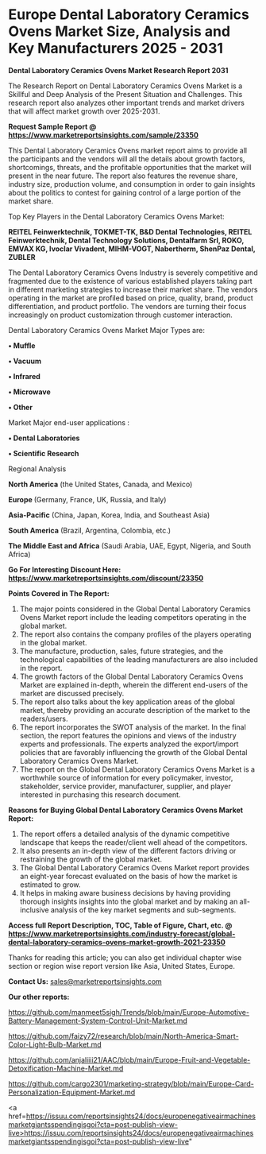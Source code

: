 # Europe Dental Laboratory Ceramics Ovens Market Size, Analysis and Key Manufacturers 2025 - 2031

<strong>Dental Laboratory Ceramics Ovens Market Research Report 2031</strong>

The Research Report on Dental Laboratory Ceramics Ovens Market is a Skillful and Deep Analysis of the Present Situation and Challenges. This research report also analyzes other important trends and market drivers that will affect market growth over 2025-2031.

<strong>Request Sample Report @ <a href=https://www.marketreportsinsights.com/sample/23350>https://www.marketreportsinsights.com/sample/23350</a></strong>

This Dental Laboratory Ceramics Ovens market report aims to provide all the participants and the vendors will all the details about growth factors, shortcomings, threats, and the profitable opportunities that the market will present in the near future. The report also features the revenue share, industry size, production volume, and consumption in order to gain insights about the politics to contest for gaining control of a large portion of the market share.

Top Key Players in the Dental Laboratory Ceramics Ovens Market:

<strong>REITEL Feinwerktechnik, TOKMET-TK, B&D Dental Technologies, REITEL Feinwerktechnik, Dental Technology Solutions, Dentalfarm Srl, ROKO, EMVAX KG, Ivoclar Vivadent, MIHM-VOGT, Nabertherm, ShenPaz Dental, ZUBLER</strong>

The Dental Laboratory Ceramics Ovens Industry is severely competitive and fragmented due to the existence of various established players taking part in different marketing strategies to increase their market share. The vendors operating in the market are profiled based on price, quality, brand, product differentiation, and product portfolio. The vendors are turning their focus increasingly on product customization through customer interaction.

Dental Laboratory Ceramics Ovens Market Major Types are:

<strong>• Muffle

• Vacuum

• Infrared

• Microwave

• Other</strong>

Market Major end-user applications :

<strong>• Dental Laboratories

• Scientific Research</strong>

Regional Analysis

</u><strong><b>North America</b></strong> (the United States, Canada, and Mexico)

<strong><b>Europe </b></strong>(Germany, France, UK, Russia, and Italy)

<strong><b>Asia-Pacific</b></strong> (China, Japan, Korea, India, and Southeast Asia)

<strong><b>South America</b></strong> (Brazil, Argentina, Colombia, etc.)

<strong><b>The Middle East and Africa</b></strong> (Saudi Arabia, UAE, Egypt, Nigeria, and South Africa)

<strong>Go For Interesting Discount Here: <a href=https://www.marketreportsinsights.com/discount/23350>https://www.marketreportsinsights.com/discount/23350</a></strong>

<strong>Points Covered in The Report:</strong>
<ol>
  <li>The major points considered in the Global Dental Laboratory Ceramics Ovens Market report include the leading competitors operating in the global market.</li>
  <li>The report also contains the company profiles of the players operating in the global market.</li>
  <li>The manufacture, production, sales, future strategies, and the technological capabilities of the leading manufacturers are also included in the report.</li>
  <li>The growth factors of the Global Dental Laboratory Ceramics Ovens Market are explained in-depth, wherein the different end-users of the market are discussed precisely.</li>
  <li>The report also talks about the key application areas of the global market, thereby providing an accurate description of the market to the readers/users.</li>
  <li>The report incorporates the SWOT analysis of the market. In the final section, the report features the opinions and views of the industry experts and professionals. The experts analyzed the export/import policies that are favorably influencing the growth of the Global Dental Laboratory Ceramics Ovens Market.</li>
  <li>The report on the Global Dental Laboratory Ceramics Ovens Market is a worthwhile source of information for every policymaker, investor, stakeholder, service provider, manufacturer, supplier, and player interested in purchasing this research document.</li>
</ol>
<strong>Reasons for Buying Global Dental Laboratory Ceramics Ovens Market Report:</strong>

<ol>
  <li>The report offers a detailed analysis of the dynamic competitive landscape that keeps the reader/client well ahead of the competitors.</li>
  <li>It also presents an in-depth view of the different factors driving or restraining the growth of the global market.</li>
  <li>The Global Dental Laboratory Ceramics Ovens Market report provides an eight-year forecast evaluated on the basis of how the market is estimated to grow.</li>
  <li>It helps in making aware business decisions by having providing thorough insights insights into the global market and by making an all-inclusive analysis of the key market segments and sub-segments.</li>
</ol>
<strong>Access full Report Description, TOC, Table of Figure, Chart, etc. @ <a href=https://www.marketreportsinsights.com/industry-forecast/global-dental-laboratory-ceramics-ovens-market-growth-2021-23350>https://www.marketreportsinsights.com/industry-forecast/global-dental-laboratory-ceramics-ovens-market-growth-2021-23350</a></strong>


Thanks for reading this article; you can also get individual chapter wise section or region wise report version like Asia, United States, Europe.

<strong>Contact Us:</strong>
sales@marketreportsinsights.com

<strong>Our other reports:</strong>

<a href=https://github.com/manmeet5sigh/Trends/blob/main/Europe-Automotive-Battery-Management-System-Control-Unit-Market.md>https://github.com/manmeet5sigh/Trends/blob/main/Europe-Automotive-Battery-Management-System-Control-Unit-Market.md</a>

<a href=https://github.com/faizy72/research/blob/main/North-America-Smart-Color-Light-Bulb-Market.md>https://github.com/faizy72/research/blob/main/North-America-Smart-Color-Light-Bulb-Market.md</a>

<a href=https://github.com/anjaliiii21/AAC/blob/main/Europe-Fruit-and-Vegetable-Detoxification-Machine-Market.md>https://github.com/anjaliiii21/AAC/blob/main/Europe-Fruit-and-Vegetable-Detoxification-Machine-Market.md</a>

<a href=https://github.com/cargo2301/marketing-strategy/blob/main/Europe-Card-Personalization-Equipment-Market.md>https://github.com/cargo2301/marketing-strategy/blob/main/Europe-Card-Personalization-Equipment-Market.md</a>

<a href=https://issuu.com/reportsinsights24/docs/europenegativeairmachinesmarketgiantsspendingisgoi?cta=post-publish-view-live>https://issuu.com/reportsinsights24/docs/europenegativeairmachinesmarketgiantsspendingisgoi?cta=post-publish-view-live</a>"
